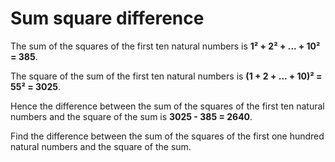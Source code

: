 # Sum square difference

The sum of the squares of the first ten natural numbers is **1² + 2² + ... + 10² = 385**.

The square of the sum of the first ten natural numbers is **(1 + 2 + ... + 10)² = 55² = 3025**.

Hence the difference between the sum of the squares of the first ten natural numbers and the square of the sum is **3025 - 385 = 2640**.

Find the difference between the sum of the squares of the first one hundred natural numbers and the square of the sum.
